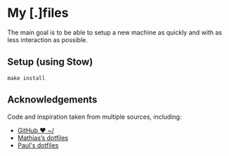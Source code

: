 # My [.]files

The main goal is to be able to setup a new machine as quickly and with as less interaction as possible.

## Setup (using Stow)

```(bash)
make install
```

## Acknowledgements

Code and inspiration taken from multiple sources, including:

- [GitHub ❤ ~/](http://dotfiles.github.io/)
- [Mathias’s dotfiles](https://github.com/mathiasbynens/dotfiles)
- [Paul's dotfiles](https://github.com/paulirish/dotfiles)
